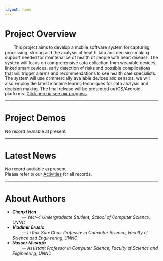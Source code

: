 ```yaml
---
layout: home
---
```


# Project Overview

&emsp;&emsp;This project aims to develop a mobile software system for capturing, processing, storing and the analysis of health data and decision-making support needed for maintenance of health of people with heart disease. The system will focus on comprehensive data collection from wearable devices, linked smart devices, early detection of risks and possible complications that will trigger alarms and recommendations to see health care specialists. The system will use commercially available devices and sensors, we will also employ the latest machine learing techniques for data analysis and decision making. The final release will be presented on iOS/Android platforms. [Click here to see our progress](./progress.html).

---

# Project Demos

No record available at present.<br>

---

# Latest News

No record available at present.<br>
Please refer to our [Activities](./activity.html) for all records.

---

# About Authors

- ***Chenxi Han***<br>       &emsp;&emsp; -- *Year-4 Undergraduate Student, School of Computer Science, UNNC*
- ***Vladimir Brusic***<br>  &emsp;&emsp; -- *Li Dak Sum Chair Professor in Computer Science, Faculty of Science and Engineering, UNNC*
- ***Nasser Mustafa***<br>   &emsp;&emsp; -- *Assistant Professor in Computer Science, Faculty of Science and Engineering, UNNC*